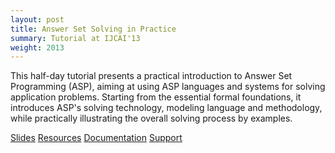 ```yaml
---
layout: post
title: Answer Set Solving in Practice
summary: Tutorial at IJCAI'13
weight: 2013
---
```

This half-day tutorial presents a practical introduction to Answer Set Programming (ASP),
aiming at using ASP languages and systems for solving application problems.
Starting from the essential formal foundations,
it introduces ASP's solving technology, modeling language and methodology,
while practically illustrating the overall solving process by examples.

[Slides](http://www.cs.uni-potsdam.de/~torsten/ijcai13tutorial/asp.pdf) 
[Resources](http://www.cs.uni-potsdam.de/~torsten/ijcai13tutorial) 
[Documentation](http://sourceforge.net/projects/potassco/files/guide/) 
[Support](http://sourceforge.net/projects/potassco/support)
